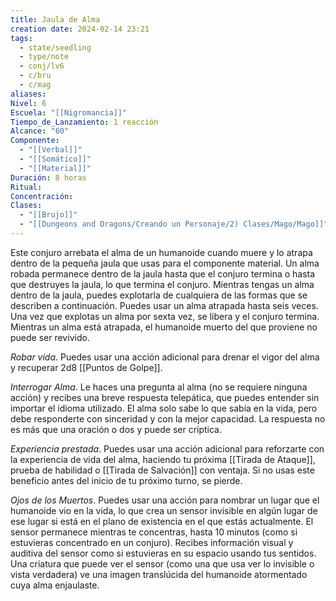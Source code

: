 ```yaml
---
title: Jaula de Alma
creation date: 2024-02-14 23:21
tags:
  - state/seedling
  - type/note
  - conj/lv6
  - c/bru
  - c/mag
aliases: 
Nivel: 6
Escuela: "[[Nigromancia]]"
Tiempo_de_Lanzamiento: 1 reacción
Alcance: "60"
Componente:
  - "[[Verbal]]"
  - "[[Somático]]"
  - "[[Material]]"
Duración: 8 horas
Ritual: 
Concentración: 
Clases:
  - "[[Brujo]]"
  - "[[Dungeons and Dragons/Creando un Personaje/2) Clases/Mago/Mago]]"
---
```

Este conjuro arrebata el alma de un humanoide cuando muere y lo atrapa dentro de la pequeña jaula que usas para el componente material. Un alma robada permanece dentro de la jaula hasta que el conjuro termina o hasta que destruyes la jaula, lo que termina el conjuro. Mientras tengas un alma dentro de la jaula, puedes explotarla de cualquiera de las formas que se describen a continuación. Puedes usar un alma atrapada hasta seis veces. Una vez que explotas un alma por sexta vez, se libera y el conjuro termina. Mientras un alma está atrapada, el humanoide muerto del que proviene no puede ser revivido.

*Robar vida*. Puedes usar una acción adicional para drenar el vigor del alma y recuperar 2d8 [[Puntos de Golpe]].

*Interrogar Alma*. Le haces una pregunta al alma (no se requiere ninguna acción) y recibes una breve respuesta telepática, que puedes entender sin importar el idioma utilizado. El alma solo sabe lo que sabía en la vida, pero debe responderte con sinceridad y con la mejor capacidad. La respuesta no es más que una oración o dos y puede ser críptica.

*Experiencia prestada*. Puedes usar una acción adicional para reforzarte con la experiencia de vida del alma, haciendo tu próxima [[Tirada de Ataque]], prueba de habilidad o [[Tirada de Salvación]] con ventaja. Si no usas este beneficio antes del inicio de tu próximo turno, se pierde.

*Ojos de los Muertos*. Puedes usar una acción para nombrar un lugar que el humanoide vio en la vida, lo que crea un sensor invisible en algún lugar de ese lugar si está en el plano de existencia en el que estás actualmente. El sensor permanece mientras te concentras, hasta 10 minutos (como si estuvieras concentrado en un conjuro). Recibes información visual y auditiva del sensor como si estuvieras en su espacio usando tus sentidos.
Una criatura que puede ver el sensor (como una que usa ver lo invisible o vista verdadera) ve una imagen translúcida del humanoide atormentado cuya alma enjaulaste.